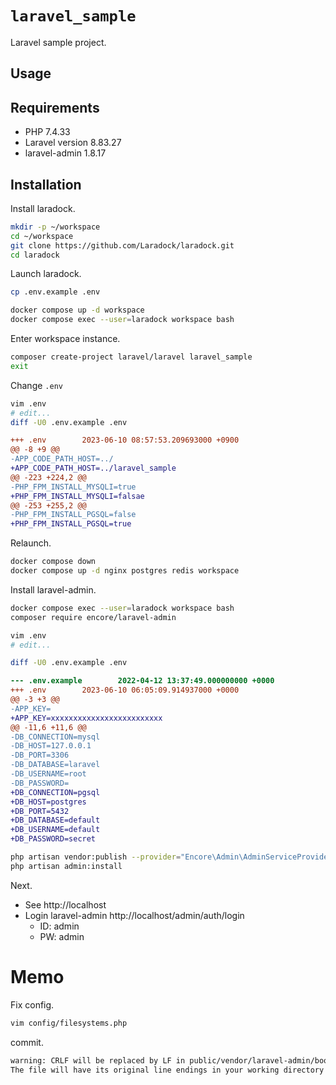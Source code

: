 # `laravel_sample`

Laravel sample project.

## Usage

## Requirements

- PHP 7.4.33
- Laravel version	8.83.27
- laravel-admin 1.8.17

## Installation

Install laradock.

```bash
mkdir -p ~/workspace
cd ~/workspace
git clone https://github.com/Laradock/laradock.git
cd laradock
```

Launch laradock.

```bash
cp .env.example .env

docker compose up -d workspace
docker compose exec --user=laradock workspace bash
```

Enter workspace instance.

```bash
composer create-project laravel/laravel laravel_sample
exit
```

Change `.env`

```bash
vim .env
# edit...
diff -U0 .env.example .env
```

```diff
+++ .env        2023-06-10 08:57:53.209693000 +0900
@@ -8 +9 @@
-APP_CODE_PATH_HOST=../
+APP_CODE_PATH_HOST=../laravel_sample
@@ -223 +224,2 @@
-PHP_FPM_INSTALL_MYSQLI=true
+PHP_FPM_INSTALL_MYSQLI=falsae
@@ -253 +255,2 @@
-PHP_FPM_INSTALL_PGSQL=false
+PHP_FPM_INSTALL_PGSQL=true
```

Relaunch.

```bash
docker compose down
docker compose up -d nginx postgres redis workspace
```

Install laravel-admin.

```bash
docker compose exec --user=laradock workspace bash
composer require encore/laravel-admin
```

```bash
vim .env
# edit...

diff -U0 .env.example .env
```

```diff
--- .env.example        2022-04-12 13:37:49.000000000 +0000
+++ .env        2023-06-10 06:05:09.914937000 +0000
@@ -3 +3 @@
-APP_KEY=
+APP_KEY=xxxxxxxxxxxxxxxxxxxxxxxxx
@@ -11,6 +11,6 @@
-DB_CONNECTION=mysql
-DB_HOST=127.0.0.1
-DB_PORT=3306
-DB_DATABASE=laravel
-DB_USERNAME=root
-DB_PASSWORD=
+DB_CONNECTION=pgsql
+DB_HOST=postgres
+DB_PORT=5432
+DB_DATABASE=default
+DB_USERNAME=default
+DB_PASSWORD=secret
```


```bash
php artisan vendor:publish --provider="Encore\Admin\AdminServiceProvider"
php artisan admin:install
```

Next.

- See http://localhost
- Login laravel-admin http://localhost/admin/auth/login
  - ID: admin
  - PW: admin



# Memo

Fix config.

```bash
vim config/filesystems.php
```

commit.

```txt
warning: CRLF will be replaced by LF in public/vendor/laravel-admin/bootstrap-fileinput/css/fileinput.min.css.
The file will have its original line endings in your working directory
```
